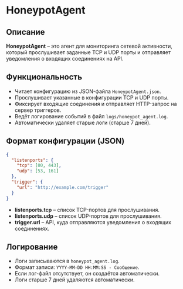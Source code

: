 
# HoneypotAgent

## Описание

**HoneypotAgent** – это агент для мониторинга сетевой активности, который прослушивает заданные TCP и UDP порты и отправляет уведомления о входящих соединениях на API.

## Функциональность

- Читает конфигурацию из JSON-файла `HoneypotAgent.json`.
- Прослушивает указанные в конфигурации TCP и UDP порты.
- Фиксирует входящие соединения и отправляет HTTP-запрос на сервер триггеров.
- Ведёт логирование событий в файл `logs/honeypot_agent.log`.
- Автоматически удаляет старые логи (старше 7 дней).

## Формат конфигурации (JSON)

```json
{
  "listenports": {
    "tcp": [80, 443],
    "udp": [53, 161]
  },
  "trigger": {
    "url": "http://example.com/trigger"
  }
}
```

- **listenports.tcp** – список TCP-портов для прослушивания.
- **listenports.udp** – список UDP-портов для прослушивания.
- **trigger.url** – API, куда отправляются уведомления о входящих соединениях.

## Логирование

- Логи записываются в `honeypot_agent.log`.
- Формат записи: `YYYY-MM-DD HH:MM:SS - Сообщение`.
- Если лог-файл отсутствует, он создаётся автоматически.
- Логи старше 7 дней удаляются автоматически.
